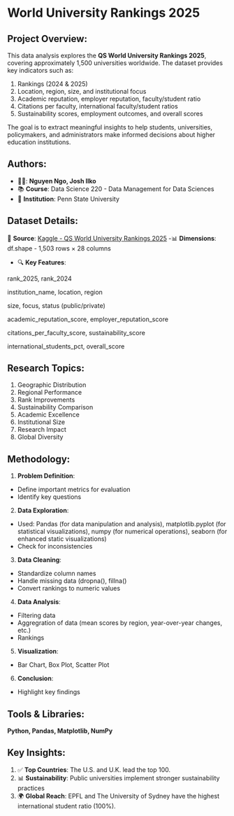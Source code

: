 # **World University Rankings 2025**
## Project Overview:
This data analysis explores the **QS World University Rankings 2025**, covering approximately 1,500 universities worldwide. The dataset provides key indicators such as:
1. Rankings (2024 & 2025)
2. Location, region, size, and institutional focus
3. Academic reputation, employer reputation, faculty/student ratio
4. Citations per faculty, international faculty/student ratios
5. Sustainability scores, employment outcomes, and overall scores

The goal is to extract meaningful insights to help students, universities, policymakers, and administrators make informed decisions about higher education institutions.

## Authors:
- 👨‍💻: **Nguyen Ngo, Josh Ilko**
- 📚 **Course**: Data Science 220 - Data Management for Data Sciences
- 🏫 **Institution**: Penn State University

## Dataset Details:
📂 **Source**: [Kaggle - QS World University Rankings 2025]([url](https://www.kaggle.com/datasets/melissamonfared/qs-world-university-rankings-2025/data))
-📊 **Dimensions**: df.shape - 1,503 rows × 28 columns
- 🔍 **Key Features**:

rank_2025, rank_2024

institution_name, location, region

size, focus, status (public/private)

academic_reputation_score, employer_reputation_score

citations_per_faculty_score, sustainability_score

international_students_pct, overall_score

## Research Topics:
1. Geographic Distribution
2. Regional Performance
3. Rank Improvements
4. Sustainability Comparison
5. Academic Excellence
6. Institutional Size
7. Research Impact
8. Global Diversity

## Methodology:
1. **Problem Definition**:
  - Define important metrics for evaluation
  - Identify key questions
2. **Data Exploration**:
  - Used: Pandas (for data manipulation and analysis), matplotlib.pyplot (for statistical visualizations), numpy (for numerical operations), seaborn (for enhanced static visualizations)
  - Check for inconsistencies
3. **Data Cleaning**:
  - Standardize column names
  - Handle missing data (dropna(), fillna()
  - Convert rankings to numeric values
4. **Data Analysis**:
  - Filtering data
  - Aggregration of data (mean scores by region, year-over-year changes, etc.)
  - Rankings
5. **Visualization**:
  - Bar Chart, Box Plot, Scatter Plot
6. **Conclusion**:
  - Highlight key findings
    
## Tools & Libraries:
**Python, Pandas, Matplotlib, NumPy**

## Key Insights:
1. ✅ **Top Countries**: The U.S. and U.K. lead the top 100.
2. 📊 **Sustainability**: Public universities implement stronger sustainability practices
3. 🌍 **Global Reach**: EPFL and The University of Sydney have the highest international student ratio (100%).
